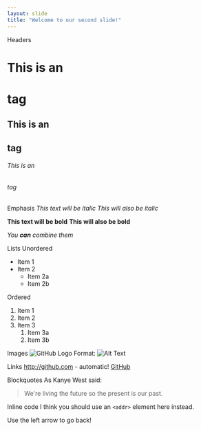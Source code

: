 ```yaml
---
layout: slide
title: "Welcome to our second slide!"
---
```


Headers
# This is an <h1> tag
## This is an <h2> tag
###### This is an <h6> tag
    
    
Emphasis
*This text will be italic*
_This will also be italic_

**This text will be bold**
__This will also be bold__

_You **can** combine them_


Lists
Unordered
* Item 1
* Item 2
  * Item 2a
  * Item 2b
  
Ordered
1. Item 1
1. Item 2
1. Item 3
   1. Item 3a
   1. Item 3b


Images
![GitHub Logo](/images/logo.png)
Format: ![Alt Text](url)


Links
http://github.com - automatic!
[GitHub](http://github.com)


Blockquotes
As Kanye West said:

> We're living the future so
> the present is our past.


Inline code
I think you should use an
`<addr>` element here instead.

Use the left arrow to go back!
